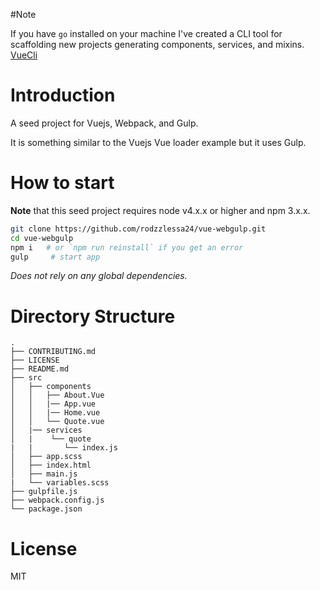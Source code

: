 #Note

If you have `go` installed on your machine I've created a CLI tool for scaffolding new projects generating components, services, and mixins. [VueCli](https://github.com/rodzzlessa24/vue-cli)

# Introduction

A seed project for Vuejs, Webpack, and Gulp.

It is something similar to the Vuejs Vue loader example but it uses Gulp.

# How to start

**Note** that this seed project requires node v4.x.x or higher and npm 3.x.x.

```bash
git clone https://github.com/rodzzlessa24/vue-webgulp.git
cd vue-webgulp
npm i   # or `npm run reinstall` if you get an error
gulp     # start app
```
_Does not rely on any global dependencies._

# Directory Structure

```
.
├── CONTRIBUTING.md
├── LICENSE
├── README.md
├── src
│   ├── components
│   │   ├── About.Vue
│   │   |── App.vue
│   │   |── Home.vue
│   │   └── Quote.vue
│   |── services
│   |    └── quote
|   |       └── index.js
│   ├── app.scss
│   ├── index.html
│   ├── main.js
|   └── variables.scss
├── gulpfile.js
├── webpack.config.js
└── package.json
```

# License

MIT

